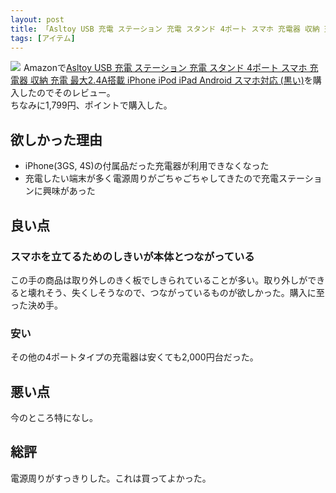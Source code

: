 ```yaml
---
layout: post
title: 「Asltoy USB 充電 ステーション 充電 スタンド 4ポート スマホ 充電器 収納 充電 最大2.4A搭載 iPhone iPod iPad Android スマホ対応 (黒い)」をAmazonで購入した
tags: [アイテム]
---
```


<a class="is-pulled-right" target="_blank"  href="https://www.amazon.co.jp/gp/product/B074VRW5LB/ref=as_li_tl?ie=UTF8&camp=247&creative=1211&creativeASIN=B074VRW5LB&linkCode=as2&tag=tekiomomono-22&linkId=28fdbc3fec3afd574cff0685353f1a77"><img border="0" src="//ws-fe.amazon-adsystem.com/widgets/q?_encoding=UTF8&MarketPlace=JP&ASIN=B074VRW5LB&ServiceVersion=20070822&ID=AsinImage&WS=1&Format=_SL600_&tag=tekiomomono-22" ></a><img src="//ir-jp.amazon-adsystem.com/e/ir?t=tekiomomono-22&l=am2&o=9&a=B074VRW5LB" width="1" height="1" border="0" alt="" style="border:none !important; margin:0px !important;" />
Amazonで[Asltoy USB 充電 ステーション 充電 スタンド 4ポート スマホ 充電器 収納 充電 最大2.4A搭載 iPhone iPod iPad Android スマホ対応 (黒い)](https://www.amazon.co.jp/gp/product/B074VRW5LB/ref=as_li_tl?ie=UTF8&camp=247&creative=1211&creativeASIN=B074VRW5LB&linkCode=as2&tag=tekiomomono-22&linkId=28fdbc3fec3afd574cff0685353f1a77)を購入したのでそのレビュー。  
ちなみに1,799円、ポイントで購入した。

## 欲しかった理由
* iPhone(3GS, 4S)の付属品だった充電器が利用できなくなった
* 充電したい端末が多く電源周りがごちゃごちゃしてきたので充電ステーションに興味があった

## 良い点
### スマホを立てるためのしきいが本体とつながっている
この手の商品は取り外しのきく板でしきられていることが多い。取り外しができると壊れそう、失くしそうなので、つながっているものが欲しかった。購入に至った決め手。

### 安い
その他の4ポートタイプの充電器は安くても2,000円台だった。

## 悪い点
今のところ特になし。

## 総評
電源周りがすっきりした。これは買ってよかった。
